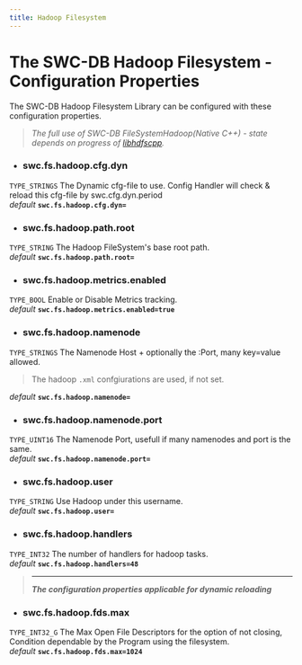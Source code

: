 ```yaml
---
title: Hadoop Filesystem
---
```




# The SWC-DB Hadoop Filesystem - Configuration Properties
The SWC-DB Hadoop Filesystem Library can be configured with these configuration properties.

> _The full use of SWC-DB FileSystemHadoop(Native C++) - state depends on progress of [libhdfscpp](https://github.com/apache/hadoop/tree/trunk/hadoop-hdfs-project/hadoop-hdfs-native-client/src/main/native/libhdfspp)._


* ### swc.fs.hadoop.cfg.dyn
```TYPE_STRINGS```
The Dynamic cfg-file to use. Config Handler will check & reload this cfg-file by swc.cfg.dyn.period \
_default_ **```swc.fs.hadoop.cfg.dyn=```**

* ### swc.fs.hadoop.path.root
```TYPE_STRING```
The Hadoop FileSystem's base root path. \
_default_ **```swc.fs.hadoop.path.root=```**

* ### swc.fs.hadoop.metrics.enabled
```TYPE_BOOL```
Enable or Disable Metrics tracking. \
_default_ **```swc.fs.hadoop.metrics.enabled=true```**


* ### swc.fs.hadoop.namenode
```TYPE_STRINGS```
The Namenode Host + optionally the :Port, many key=value allowed.
> The hadoop ```.xml``` confgiurations are used, if not set.

  _default_ **```swc.fs.hadoop.namenode=```**

* ### swc.fs.hadoop.namenode.port
```TYPE_UINT16```
The Namenode Port, usefull if many namenodes and port is the same. \
_default_ **```swc.fs.hadoop.namenode.port=```**


* ### swc.fs.hadoop.user
```TYPE_STRING```
Use Hadoop under this username. \
_default_ **```swc.fs.hadoop.user=```**

* ### swc.fs.hadoop.handlers
```TYPE_INT32```
The number of handlers for hadoop tasks. \
_default_ **```swc.fs.hadoop.handlers=48```**


 > ***
 > **_The configuration properties applicable for dynamic reloading_**

* ### swc.fs.hadoop.fds.max
```TYPE_INT32_G```
The Max Open File Descriptors for the option of not closing, Condition dependable by the Program using the filesystem. \
_default_ **```swc.fs.hadoop.fds.max=1024```**
